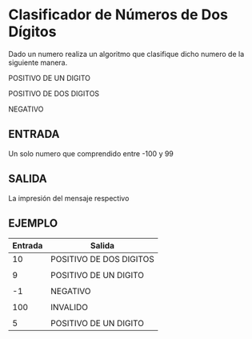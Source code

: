 # Clasificador de Números de Dos Dígitos

Dado un numero realiza un algoritmo que clasifique dicho numero de la siguiente manera.

POSITIVO DE UN DIGITO

POSITIVO DE DOS DIGITOS

NEGATIVO

## ENTRADA

Un solo numero que comprendido entre -100 y 99

## SALIDA

La impresión del mensaje respectivo

## EJEMPLO

|Entrada| Salida  |
|--|--|
| 10 | POSITIVO DE DOS DIGITOS |
|  |  |
| 9 |  POSITIVO DE UN DIGITO|
|  |  |
| -1 |  NEGATIVO|
|  |  |
|100  | INVALIDO |
|  |  |
| 5 | POSITIVO DE UN DIGITO |

